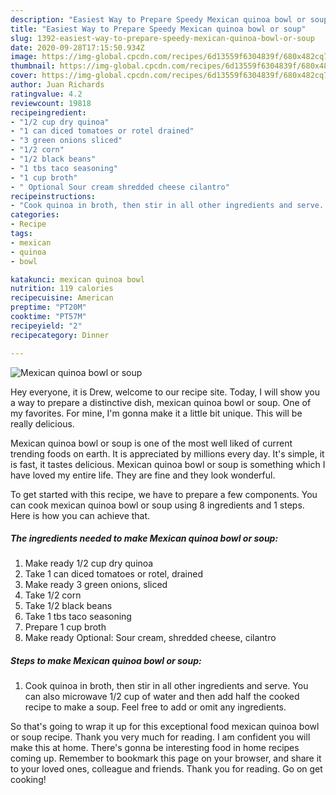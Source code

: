 ```yaml
---
description: "Easiest Way to Prepare Speedy Mexican quinoa bowl or soup"
title: "Easiest Way to Prepare Speedy Mexican quinoa bowl or soup"
slug: 1392-easiest-way-to-prepare-speedy-mexican-quinoa-bowl-or-soup
date: 2020-09-28T17:15:50.934Z
image: https://img-global.cpcdn.com/recipes/6d13559f6304839f/680x482cq70/mexican-quinoa-bowl-or-soup-recipe-main-photo.jpg
thumbnail: https://img-global.cpcdn.com/recipes/6d13559f6304839f/680x482cq70/mexican-quinoa-bowl-or-soup-recipe-main-photo.jpg
cover: https://img-global.cpcdn.com/recipes/6d13559f6304839f/680x482cq70/mexican-quinoa-bowl-or-soup-recipe-main-photo.jpg
author: Juan Richards
ratingvalue: 4.2
reviewcount: 19818
recipeingredient:
- "1/2 cup dry quinoa"
- "1 can diced tomatoes or rotel drained"
- "3 green onions sliced"
- "1/2 corn"
- "1/2 black beans"
- "1 tbs taco seasoning"
- "1 cup broth"
- " Optional Sour cream shredded cheese cilantro"
recipeinstructions:
- "Cook quinoa in broth, then stir in all other ingredients and serve. You can also microwave 1/2 cup of water and then add half the cooked recipe to make a soup. Feel free to add or omit any ingredients."
categories:
- Recipe
tags:
- mexican
- quinoa
- bowl

katakunci: mexican quinoa bowl 
nutrition: 119 calories
recipecuisine: American
preptime: "PT20M"
cooktime: "PT57M"
recipeyield: "2"
recipecategory: Dinner

---
```



![Mexican quinoa bowl or soup](https://img-global.cpcdn.com/recipes/6d13559f6304839f/680x482cq70/mexican-quinoa-bowl-or-soup-recipe-main-photo.jpg)

Hey everyone, it is Drew, welcome to our recipe site. Today, I will show you a way to prepare a distinctive dish, mexican quinoa bowl or soup. One of my favorites. For mine, I'm gonna make it a little bit unique. This will be really delicious.

Mexican quinoa bowl or soup is one of the most well liked of current trending foods on earth. It is appreciated by millions every day. It's simple, it is fast, it tastes delicious. Mexican quinoa bowl or soup is something which I have loved my entire life. They are fine and they look wonderful.




To get started with this recipe, we have to prepare a few components. You can cook mexican quinoa bowl or soup using 8 ingredients and 1 steps. Here is how you can achieve that.

<!--inarticleads1-->

##### The ingredients needed to make Mexican quinoa bowl or soup:

1. Make ready 1/2 cup dry quinoa
1. Take 1 can diced tomatoes or rotel, drained
1. Make ready 3 green onions, sliced
1. Take 1/2 corn
1. Take 1/2 black beans
1. Take 1 tbs taco seasoning
1. Prepare 1 cup broth
1. Make ready  Optional: Sour cream, shredded cheese, cilantro




<!--inarticleads2-->

##### Steps to make Mexican quinoa bowl or soup:

1. Cook quinoa in broth, then stir in all other ingredients and serve. You can also microwave 1/2 cup of water and then add half the cooked recipe to make a soup. Feel free to add or omit any ingredients.




So that's going to wrap it up for this exceptional food mexican quinoa bowl or soup recipe. Thank you very much for reading. I am confident you will make this at home. There's gonna be interesting food in home recipes coming up. Remember to bookmark this page on your browser, and share it to your loved ones, colleague and friends. Thank you for reading. Go on get cooking!
